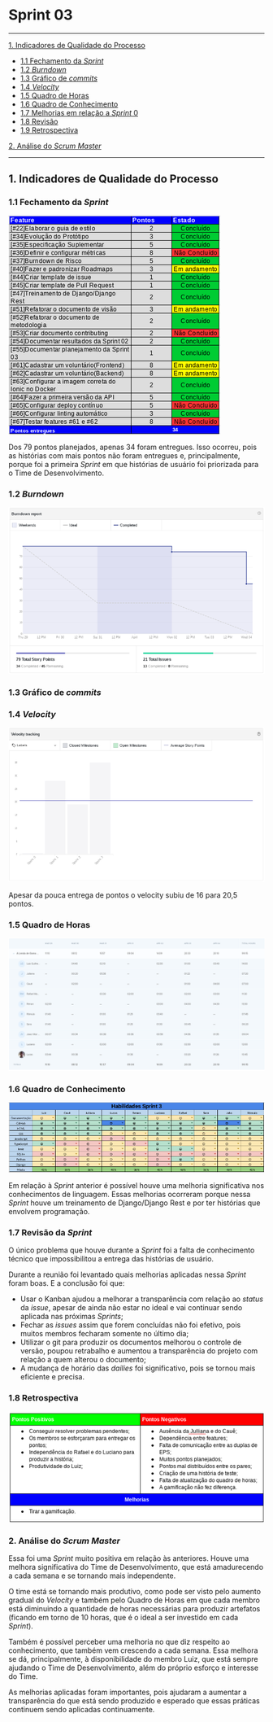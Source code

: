 # Sprint 03
------

[1. Indicadores de Qualidade do Processo](#1-indicadores-de-qualidade-do-processo)

* [1.1 Fechamento da _Sprint_](#11-fechamento-da-sprint)
* [1.2 _Burndown_](#12-burndown)
* [1.3 Gráfico de _commits_](#13-grafico-de-commits)
* [1.4 _Velocity_](#14-velocity)
* [1.5 Quadro de Horas](#15-quadro-de-horas)
* [1.6 Quadro de Conhecimento](#16-quadro-de-conhecimento)
* [1.7 Melhorias em relação a _Sprint_ 0](#17-melhorias-em-relação-a-sprint-0)
* [1.8 Revisão](#18-revisao-da-sprint)
* [1.9 Retrospectiva](#19-retrospectiva)

[2. Análise do _Scrum Master_](#2-análise-do-scrum-master)  


------

## 1. Indicadores de Qualidade do Processo

### 1.1 Fechamento da _Sprint_
![](../images/results_sprint3.png)

Dos 79 pontos planejados, apenas 34 foram entregues. Isso ocorreu, pois as histórias com mais pontos não foram entregues e, principalmente, porque foi a primeira _Sprint_ em que histórias de usuário foi priorizada para o Time de Desenvolvimento.


### 1.2 _Burndown_

![](../images/burndown_sprint3.png)


### 1.3 Gráfico de _commits_


### 1.4 _Velocity_

![](../images/velocity_sprint3.png)

Apesar da pouca entrega de pontos o velocity subiu de 16 para 20,5 pontos.

### 1.5 Quadro de Horas
![](../images/timetable_sprint3.png)

### 1.6 Quadro de Conhecimento
![](../images/knowledge_framework_sprint3.png)

Em relação à _Sprint_ anterior é possível houve uma melhoria significativa nos conhecimentos de linguagem. Essas melhorias
ocorreram porque nessa _Sprint_ houve um treinamento de Django/Django Rest e por ter histórias que envolvem programação.

### 1.7 Revisão da _Sprint_

O único problema que houve durante a _Sprint_ foi a falta de conhecimento técnico que impossibilitou a entrega das histórias de usuário.

Durante a reunião foi levantado quais melhorias aplicadas nessa _Sprint_ foram boas. E a conclusão foi que:

* Usar o Kanban ajudou a melhorar a transparência com relação ao _status_ da _issue_, apesar de ainda não estar no ideal e vai continuar sendo aplicada nas próximas _Sprints_;
* Fechar as _issues_ assim que forem concluídas não foi efetivo, pois muitos membros fecharam somente no último dia;
* Utilizar o git para produzir os documentos melhorou o controle de versão,  poupou retrabalho e aumentou a transparência do projeto com relação a quem alterou o documento;
* A mudança de horário das _dailies_ foi significativo, pois se tornou mais eficiente e precisa.

### 1.8 Retrospectiva

![](../images/retrospective_sprint3.png)

### 2. Análise do _Scrum Master_

Essa foi uma _Sprint_ muito positiva em relação às anteriores. Houve uma melhora significativa do Time de Desenvolvimento, que está amadurecendo a cada semana e se tornando mais independente.

O time está se tornando mais produtivo, como pode ser visto pelo aumento gradual do _Velocity_ e também pelo Quadro de Horas em que cada membro está diminuindo a quantidade de horas necessárias para produzir artefatos (ficando em torno de 10 horas, que é o ideal a ser investido em cada _Sprint_).

Também é possível perceber uma melhoria no que diz respeito  ao conhecimento, que também vem crescendo a cada semana. Essa melhora se dá, principalmente, à disponibilidade do membro Luiz, que está sempre ajudando o Time de Desenvolvimento, além do próprio esforço e interesse do Time.

As melhorias aplicadas foram importantes, pois ajudaram a aumentar a transparência do que está sendo produzido e esperado que essas práticas continuem sendo aplicadas continuamente.
